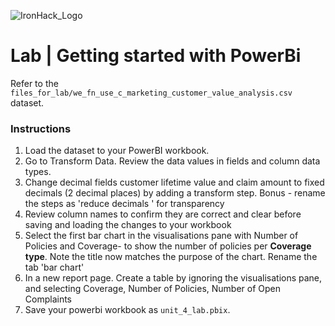 ![IronHack_Logo](https://user-images.githubusercontent.com/92721547/180667578-7208994e-3fdf-4006-8481-d0723b917662.png)

# Lab | Getting started with PowerBi

Refer to the `files_for_lab/we_fn_use_c_marketing_customer_value_analysis.csv` dataset.

### Instructions
1. Load the dataset to your PowerBI workbook.
2. Go to Transform Data. Review the data values in fields and column data types. 
3. Change decimal fields customer lifetime value and claim amount to fixed decimals (2 decimal places) by adding a transform step. Bonus - rename the steps as 'reduce decimals <fieldname>' for transparency
4. Review column names to confirm they are correct and clear before saving and loading the changes to your workbook
5. Select the first bar chart in the visualisations pane with Number of Policies and Coverage- to show the number of policies per **Coverage type**. Note the title now matches the purpose of the chart. Rename the tab 'bar chart'
6. In a new report page. Create a table by ignoring the visualisations pane, and selecting Coverage, Number of Policies, Number of Open Complaints
8. Save your powerbi workbook as `unit_4_lab.pbix`.
